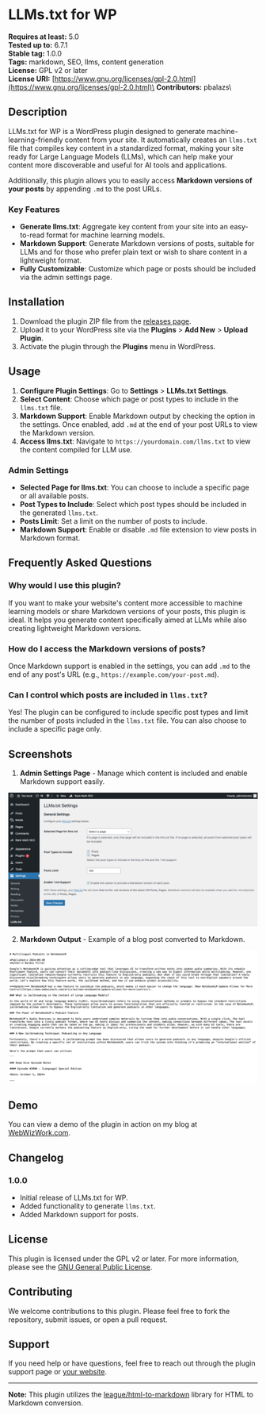 # LLMs.txt for WP

**Requires at least:** 5.0\
**Tested up to:** 6.7.1\
**Stable tag:** 1.0.0\
**Tags:** markdown, SEO, llms, content generation\
**License:** GPL v2 or later\
**License URI:** [https://www.gnu.org/licenses/gpl-2.0.html](https://www.gnu.org/licenses/gpl-2.0.html)\
**Contributors:** pbalazs\

## Description

LLMs.txt for WP is a WordPress plugin designed to generate machine-learning-friendly content from your site. It automatically creates an `llms.txt` file that compiles key content in a standardized format, making your site ready for Large Language Models (LLMs), which can help make your content more discoverable and useful for AI tools and applications.

Additionally, this plugin allows you to easily access **Markdown versions of your posts** by appending `.md` to the post URLs.

### Key Features

- **Generate llms.txt**: Aggregate key content from your site into an easy-to-read format for machine learning models.
- **Markdown Support**: Generate Markdown versions of posts, suitable for LLMs and for those who prefer plain text or wish to share content in a lightweight format.
- **Fully Customizable**: Customize which page or posts should be included via the admin settings page.

## Installation

1. Download the plugin ZIP file from the [releases page](https://github.com/WP-Autoplugin/llms-txt-for-wp/releases).
2. Upload it to your WordPress site via the **Plugins** > **Add New** > **Upload Plugin**.
3. Activate the plugin through the **Plugins** menu in WordPress.

## Usage

1. **Configure Plugin Settings**: Go to **Settings** > **LLMs.txt Settings**.
2. **Select Content**: Choose which page or post types to include in the `llms.txt` file.
3. **Markdown Support**: Enable Markdown output by checking the option in the settings. Once enabled, add `.md` at the end of your post URLs to view the Markdown version.
4. **Access llms.txt**: Navigate to `https://yourdomain.com/llms.txt` to view the content compiled for LLM use.

### Admin Settings

- **Selected Page for llms.txt**: You can choose to include a specific page or all available posts.
- **Post Types to Include**: Select which post types should be included in the generated `llms.txt`.
- **Posts Limit**: Set a limit on the number of posts to include.
- **Markdown Support**: Enable or disable `.md` file extension to view posts in Markdown format.

## Frequently Asked Questions

### Why would I use this plugin?

If you want to make your website's content more accessible to machine learning models or share Markdown versions of your posts, this plugin is ideal. It helps you generate content specifically aimed at LLMs while also creating lightweight Markdown versions.

### How do I access the Markdown versions of posts?

Once Markdown support is enabled in the settings, you can add `.md` to the end of any post's URL (e.g., `https://example.com/your-post.md`).

### Can I control which posts are included in `llms.txt`?

Yes! The plugin can be configured to include specific post types and limit the number of posts included in the `llms.txt` file. You can also choose to include a specific page only.

## Screenshots

1. **Admin Settings Page** - Manage which content is included and enable Markdown support easily.

![Admin Settings Page](assets/screenshot-1.png)

2. **Markdown Output** - Example of a blog post converted to Markdown.

![Markdown Output](assets/screenshot-2.png)

## Demo

You can view a demo of the plugin in action on my blog at [WebWizWork.com](https://www.webwizwork.com/llms.txt).

## Changelog

### 1.0.0

- Initial release of LLMs.txt for WP.
- Added functionality to generate `llms.txt`.
- Added Markdown support for posts.

## License

This plugin is licensed under the GPL v2 or later. For more information, please see the [GNU General Public License](https://www.gnu.org/licenses/gpl-2.0.html).

## Contributing

We welcome contributions to this plugin. Please feel free to fork the repository, submit issues, or open a pull request.

## Support

If you need help or have questions, feel free to reach out through the plugin support page or [your website](https://example.com).

---

**Note:** This plugin utilizes the [league/html-to-markdown](https://github.com/thephpleague/html-to-markdown) library for HTML to Markdown conversion.
